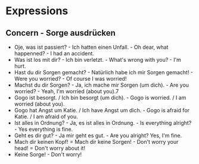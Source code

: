 # Expressions

## Concern - Sorge ausdrücken

-  Oje, was ist passiert? - Ich hatten einen Unfall. - Oh dear, what happenned? - I had an accident.
-  Was ist los mit dir? - Ich bin verletzt. - What's wrong with you? - I'm hurt.
-  Hast du dir Sorgen gemacht? - Natürlich habe ich mir Sorgen gemacht! - Were you worried? - Of course I was worried!
-  Machst du dir Sorgen? - Ja, ich mache mir Sorgen (um dich). - Are you worried? - Yeah, I'm worried (about you).7
-  Gogo ist besorgt. / Ich bin besorgt (um dich). - Gogo is worried. / I am worried (about you).
-  Gogo hat Angst um Katie. / Ich have Angst um dich. - Gogo is afraid for Katie. / I am afraid of you.
-  Ist alles in Ordnung? - Ja, es ist alles in Ordnung. - Is everything alright? - Yes everything is fine.
-  Geht es dir gut? - Ja mir geht es gut. - Are you alright? Yes, I'm fine.
-  Mach dir keinen Kopf! = Mach dir keine Sorgen! - Don't worry your head! = Don't worry about it!
-  Keine Sorge! - Don't worry!
